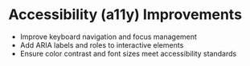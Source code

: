 # Accessibility (a11y) Improvements

- Improve keyboard navigation and focus management
- Add ARIA labels and roles to interactive elements
- Ensure color contrast and font sizes meet accessibility standards
